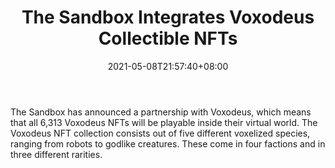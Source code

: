 ﻿---
title: "The Sandbox Integrates Voxodeus Collectible NFTs"
date: 2021-05-08T21:57:40+08:00
lastmod: 2021-05-08T16:45:40+08:00
draft: false
authors: ["Medwin"]
description: "The Sandbox has announced a partnership with Voxodeus, which means that all 6,313 Voxodeus NFTs will be playable inside their virtual world. The Voxodeus NFT collection consists out of five different voxelized species, ranging from robots to godlike creatures. These come in four factions and in three different rarities."
featuredImage: "the-sandbox-integrates-voxodeus-collectible-nfts.png"
tags: ["Virtual World","Play to Earn"]
categories: ["news"]
news: ["Virtual World"]
weight: 
lightgallery: true
pinned: false
recommend: false
recommend1: false
---

The Sandbox has announced a partnership with Voxodeus, which means that all 6,313 Voxodeus NFTs will be playable inside their virtual world. The Voxodeus NFT collection consists out of five different voxelized species, ranging from robots to godlike creatures. These come in four factions and in three different rarities.

<!--more-->

